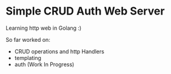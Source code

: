 # Simple CRUD Auth Web Server

Learning http web in Golang :)

So far worked on:
- CRUD operations and http Handlers
- templating
- auth (Work In Progress)

